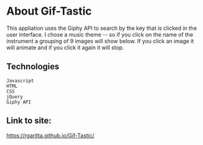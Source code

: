 # About Gif-Tastic

This appliation uses the Giphy API to search by the key that is clicked in the user interface. I chose a music theme -- so if you click on the name of the instrument a grouping of 9 images will show below. If you click an image it will animate and if you click it again it will stop. 

## Technologies

    Javascript
    HTML
    CSS
    jQuery
    Giphy API

## Link to site:

https://rgaritta.github.io/Gif-Tastic/
